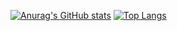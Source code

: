 [![Anurag's GitHub stats](https://github-readme-stats.vercel.app/api?username=aegladkikh)](https://github.com/anuraghazra/github-readme-stats)
[![Top Langs](https://github-readme-stats.vercel.app/api/top-langs/?username=aegladkikh)](https://github.com/anuraghazra/github-readme-stats)

